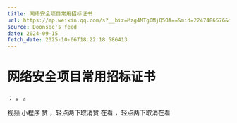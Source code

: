 ```yaml
---
title: 网络安全项目常用招标证书
url: https://mp.weixin.qq.com/s?__biz=Mzg4MTg0MjQ5OA==&mid=2247486576&idx=1&sn=e3c403f40b11506e149f9e808419a238
source: Doonsec's feed
date: 2024-09-15
fetch_date: 2025-10-06T18:22:18.586413
---
```


# 网络安全项目常用招标证书

：
，
。

视频
小程序
赞
，轻点两下取消赞
在看
，轻点两下取消在看